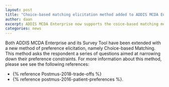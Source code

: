 ```yaml
---
layout: post
title: "Choice-based matching elicitation method added to ADDIS MCDA Enterprise"
author: daan
excerpt: ADDIS MCDA Enterprise now supports the coice-based matching method of preference elicitation
categories: news
---
```


Both ADDIS MCDA Enterprise and its Survey Tool have been extended with a new method of preference elicitation, namely Choice-based Matching. This method asks the respondent a series of questions aimed at narrowing down their preference constraints. For more information about this method, please see see the following references:

- {% reference Postmus-2018-trade-offs %}
- {% reference postmus-2016-patient-preferences %}.
